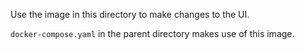 Use the image in this directory to make changes to the UI.

`docker-compose.yaml` in the parent directory makes use of this image.
